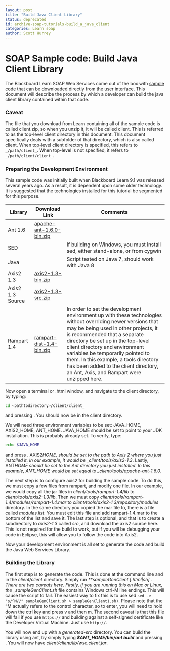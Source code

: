 ```yaml
---
layout: post
title: "Build Java Client Library"
status: deprecated
id: archive-soap-tutorials-build_a_java_client
categories: Learn soap
author: Scott Hurrey
---
```


# SOAP Sample code: Build Java Client Library

The Blackboard Learn SOAP Web Services come out of the box with [sample
code](about-web-services-sample-code) that can be downloaded
directly from the user interface. This document will describe the process by
which a developer can build the java client library contained within that
code.

### Caveat

The file that you download from Learn containing all of the sample code is
called client.zip, so when you unzip it, it will be called client. This is
referred to as the top-level client directory in this document. This document
specifically deals with a subfolder of that directory, which is also called
client. When top-level client directory is specified, this refers to
`_/path/client_`. When top-level is not specified, it refers to
`_/path/client/client_`.

### Preparing the Development Environment

This sample code was initially built when Blackboard Learn 9.1 was released
several years ago. As a result, it is dependent upon some older technology. It
is suggested that the technologies installed for this tutorial be segmented
for this purpose.

| Library          | Download Link                                                                                       | Comments                                                                                                                                                                                                                                                                                                                                                                                                                      |
| ---------------- | --------------------------------------------------------------------------------------------------- | ----------------------------------------------------------------------------------------------------------------------------------------------------------------------------------------------------------------------------------------------------------------------------------------------------------------------------------------------------------------------------------------------------------------------------- |
| Ant 1.6          | [apache-ant-1.6.0-bin.zip](https://archive.apache.org/dist/ant/binaries/apache-ant-1.6.0-bin.zip)   |
| SED              |                                                                                                     | If building on Windows, you must install sed, either stand-alone, or from cygwin                                                                                                                                                                                                                                                                                                                                              |
| Java             |                                                                                                     | Script tested on Java 7, should work with Java 8                                                                                                                                                                                                                                                                                                                                                                              |
| Axis2 1.3        | [axis2-1.3-bin.zip](https://archive.apache.org/dist/ws/axis2/1_3/axis2-1.3-bin.zip)                 |
| Axis2 1.3 Source | [axis2-1.3-src.zip](https://archive.apache.org/dist/ws/axis2/1_3/axis2-1.3-src.zip)                 |
| Rampart 1.4      | [rampart-dist-1.4-bin.zip](https://archive.apache.org/dist/ws/rampart/1_4/rampart-dist-1.4-bin.zip) | In order to set the development environment up with these technologies without overriding newer versions that may be being used in other projects, it is recommended that a separate directory be set up in the top-level client directory and environment variables be temporarily pointed to them. In this example, a tools directory has been added to the client directory, an Ant, Axis, and Rampart were unzipped here. |

Now open a terminal or .html window, and navigate to the client directory, by
typing:

```bash
cd <pathtodirectory>/client/client_
```

and pressing <ENTER>. You should now be in the client directory.

We will need three environment variables to be set: JAVA_HOME, AXIS2_HOME,
ANT_HOME. JAVA_HOME should be set to point to your JDK installation. This is
probably already set. To verify, type:

```bash
echo $JAVA_HOME
```

and press <ENTER>. AXIS2*HOME, should be set to the path to Axis 2 where you just
installed it. In our example, it would be \_client/tools/axis2-1.3*. Lastly,
ANT*HOME should be set to the Ant directory you just installed. In this
example, ANT_HOME would be set equal to \_client/tools/apache-ant-1.6.0*.

The next step is to configure axis2 for building the sample code. To do this,
we must copy a few files from rampart, and modify one file. In our example, we
would copy all the jar files in _client/tools/rampart-1.4/lib_ to
_client/tools/axis2-1.3/lib_. Then we must copy
_client/tools/rampart-1.4/modules/rampart-1.4.mar_ to
_client/tools/axis2-1.3/repository/modules_ directory. In the same directory
you copied the mar file to, there is a file called _modules.list_. You must
edit this file and add rampart-1.4.mar to the bottom of the list and save it.
The last step is optional, and that is to create a subdirectory to _axis2-1.3_
called _src_, and download the axis2 source here. This is not required for the
build to work, but if you will be debugging your code in Eclipse, this will
allow you to follow the code into Axis2.

Now your development environment is all set to generate the code and build the
Java Web Services Library.

### Building the Library

The first step is to generate the code. This is done at the command line and
in the _client/client_ directory. Simply run _\*\*sampleGenClient.[.html|sh]
<your learn server>. There are two caveats
here. Firstly, if you are running this on Mac or Linux, the
\_sampleGenClient.sh_ file contains Windows ctrl-M line endings. This will
cause the script to fail. The easiest way to fix this is to use sed `sed -e "s/^M//" sampleGenClient.sh > sampleGenClient1.sh)`. Please note that the ^M
actually refers to the control character, so to enter, you will need to hold
down the ctrl key and press v and then m. The second caveat is that this file
will fail if you use `https://` and building against a self-signed certificate
like the Developer Virtual Machine. Just use
`http://`.

You will now end up with a _generated-src_ directory. You can build the
library using ant, by simply typing **_$ANT_HOME/bin/ant build_** and pressing
<ENTER>. You will now have _client/client/lib/wsc.client.jar_.
